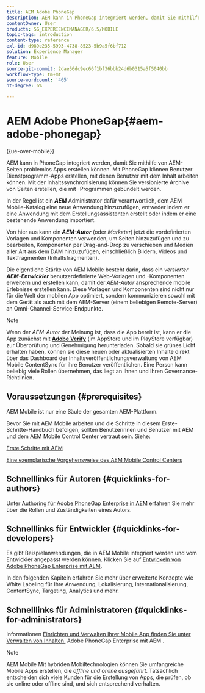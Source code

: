 ```yaml
---
title: AEM Adobe PhoneGap
description: AEM kann in PhoneGap integriert werden, damit Sie mithilfe von AEM-Seiten problemlos Apps erstellen können. Auf dieser Seite finden Sie Informationen zu den ersten Schritten mit Adobe PhoneGap Enterprise.
contentOwner: User
products: SG_EXPERIENCEMANAGER/6.5/MOBILE
topic-tags: introduction
content-type: reference
exl-id: d989e235-5993-4738-8523-5b9a5f6bf712
solution: Experience Manager
feature: Mobile
role: User
source-git-commit: 2dae56dc9ec66f1bf36bbb24d6b0315a5f5040bb
workflow-type: tm+mt
source-wordcount: '465'
ht-degree: 6%

---
```


# AEM Adobe PhoneGap{#aem-adobe-phonegap}

{{ue-over-mobile}}

AEM kann in PhoneGap integriert werden, damit Sie mithilfe von AEM-Seiten problemlos Apps erstellen können. Mit PhoneGap können Benutzer Dienstprogramm-Apps erstellen, mit denen Benutzer mit dem Inhalt arbeiten können. Mit der Inhaltssynchronisierung können Sie versionierte Archive von Seiten erstellen, die mit -Programmen gebündelt werden.

In der Regel ist ein ***AEM*** Administrator dafür verantwortlich, dem AEM Mobile-Katalog eine neue Anwendung hinzuzufügen, entweder indem er eine Anwendung mit dem Erstellungsassistenten erstellt oder indem er eine bestehende Anwendung importiert.

Von hier aus kann ein ***AEM-Autor*** (oder *Marketer*) jetzt die vordefinierten Vorlagen und Komponenten verwenden, um Seiten hinzuzufügen und zu bearbeiten, Komponenten per Drag-and-Drop zu verschieben und Medien aller Art aus dem DAM hinzuzufügen, einschließlich Bildern, Videos und Textfragmenten (Inhaltsfragmenten).

Die eigentliche Stärke von AEM Mobile besteht darin, dass ein *versierter* ***AEM-Entwickler*** benutzerdefinierte Web-Vorlagen und -Komponenten erweitern und erstellen kann, damit der *AEM-Autor* ansprechende mobile Erlebnisse erstellen kann. Diese Vorlagen und Komponenten sind nicht nur für die Welt der mobilen App optimiert, sondern kommunizieren sowohl mit dem Gerät als auch mit dem AEM-Server (einem beliebigen Remote-Server) an Omni-Channel-Service-Endpunkte.

>[!NOTE]
>
>Wenn der *AEM-Autor* der Meinung ist, dass die App bereit ist, kann er die App zunächst mit **[Adobe Verify](/help/mobile/phonegap-mobile-quickstart.md)** (im AppStore und im PlayStore verfügbar) zur Überprüfung und Genehmigung herunterladen. Sobald sie grünes Licht erhalten haben, können sie diese neuen oder aktualisierten Inhalte direkt über das Dashboard der Inhaltsveröffentlichungsverwaltung von AEM Mobile ContentSync für ihre Benutzer veröffentlichen. Eine Person kann beliebig viele Rollen übernehmen, das liegt an Ihnen und Ihren Governance-Richtlinien.

## Voraussetzungen {#prerequisites}

AEM Mobile ist nur eine Säule der gesamten AEM-Plattform.

Bevor Sie mit AEM Mobile arbeiten und die Schritte in diesem Erste-Schritte-Handbuch befolgen, sollten Benutzerinnen und Benutzer mit AEM und dem AEM Mobile Control Center vertraut sein. Siehe:

[Erste Schritte mit AEM](/help/sites-deploying/deploy.md)

[Eine exemplarische Vorgehensweise des AEM Mobile Control Centers](/help/mobile/phonegap-authoring-apps.md)

## Schnelllinks für Autoren {#quicklinks-for-authors}

Unter [Authoring für Adobe PhoneGap Enterprise in AEM](/help/mobile/phonegap.md) erfahren Sie mehr über die Rollen und Zuständigkeiten eines Autors.

## Schnelllinks für Entwickler {#quicklinks-for-developers}

Es gibt Beispielanwendungen, die in AEM Mobile integriert werden und vom Entwickler angepasst werden können. Klicken Sie auf [Entwickeln von Adobe PhoneGap Enterprise mit AEM](/help/mobile/developing-in-phonegap.md).

In den folgenden Kapiteln erfahren Sie mehr über erweiterte Konzepte wie White Labeling für Ihre Anwendung, Lokalisierung, Internationalisierung, ContentSync, Targeting, Analytics und mehr.

## Schnelllinks für Administratoren {#quicklinks-for-administrators}

Informationen [&#x200B; Einrichten und Verwalten Ihrer Mobile App finden Sie unter Verwalten von Inhalten &#x200B;](/help/mobile/administer-phonegap.md) Adobe PhoneGap Enterprise mit AEM .

>[!NOTE]
>
>AEM Mobile Mit hybriden Mobiltechnologien können Sie umfangreiche Mobile Apps erstellen, die *offline und online ausgeführt*. Tatsächlich entscheiden sich viele Kunden für die Erstellung von Apps, die prüfen, ob sie online oder offline sind, und sich entsprechend verhalten.
